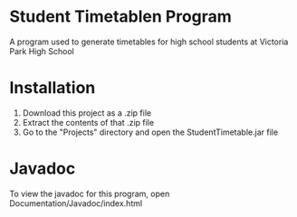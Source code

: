 # Student Timetablen Program
A program used to generate timetables for high school students at Victoria Park High School


# Installation
1. Download this project as a .zip file
2. Extract the contents of that .zip file
3. Go to the "Projects" directory and open the StudentTimetable.jar file

# Javadoc
To view the javadoc for this program, open Documentation/Javadoc/index.html
